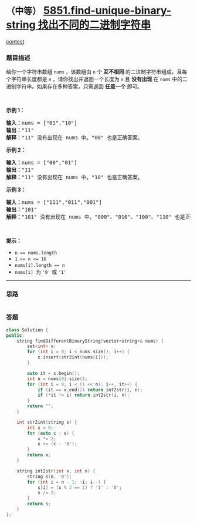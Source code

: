 # `（中等）` [5851.find-unique-binary-string 找出不同的二进制字符串](https://leetcode-cn.com/problems/find-unique-binary-string/)

[contest](https://leetcode-cn.com/contest/weekly-contest-255/problems/find-unique-binary-string/)

### 题目描述
<div class="notranslate"><p>给你一个字符串数组 <code>nums</code> ，该数组由 <code>n</code> 个 <strong>互不相同</strong> 的二进制字符串组成，且每个字符串长度都是 <code>n</code> 。请你找出并返回一个长度为&nbsp;<code>n</code>&nbsp;且&nbsp;<strong>没有出现</strong> 在 <code>nums</code> 中的二进制字符串<em>。</em>如果存在多种答案，只需返回 <strong>任意一个</strong> 即可。</p>

<p>&nbsp;</p>

<p><strong>示例 1：</strong></p>

<pre><strong>输入：</strong>nums = ["01","10"]
<strong>输出：</strong>"11"
<strong>解释：</strong>"11" 没有出现在 nums 中。"00" 也是正确答案。
</pre>

<p><strong>示例 2：</strong></p>

<pre><strong>输入：</strong>nums = ["00","01"]
<strong>输出：</strong>"11"
<strong>解释：</strong>"11" 没有出现在 nums 中。"10" 也是正确答案。
</pre>

<p><strong>示例 3：</strong></p>

<pre><strong>输入：</strong>nums = ["111","011","001"]
<strong>输出：</strong>"101"
<strong>解释：</strong>"101" 没有出现在 nums 中。"000"、"010"、"100"、"110" 也是正确答案。</pre>

<p>&nbsp;</p>

<p><strong>提示：</strong></p>

<ul>
	<li><code>n == nums.length</code></li>
	<li><code>1 &lt;= n &lt;= 16</code></li>
	<li><code>nums[i].length == n</code></li>
	<li><code>nums[i] </code>为 <code>'0'</code> 或 <code>'1'</code></li>
</ul>
</div>

---
### 思路
```
```



### 答题
``` C++
class Solution {
public:
    string findDifferentBinaryString(vector<string>& nums) {
        set<int> x;
        for (int i = 0; i < nums.size(); i++) {
            x.insert(str2int(nums[i]));
        }

        auto it = x.begin();
        int n = nums[0].size();
        for (int i = 0; i < (1 << n); i++, it++) {
            if (it == x.end()) return int2str(i, n);
            if (*it != i) return int2str(i, n);
        }
        return "";
    }

    int str2int(string s) {
        int x = 0;
        for (auto c : s) {
            x *= 2;
            x += (c - '0');
        }
        return x;
    }

    string int2str(int x, int n) {
        string s(n, '0');
        for (int i = n - 1; ~i; i--) {
            s[i] = (x % 2 == 1) ? '1' : '0';
            x /= 2;
        }
        return s;
    }
};
```




